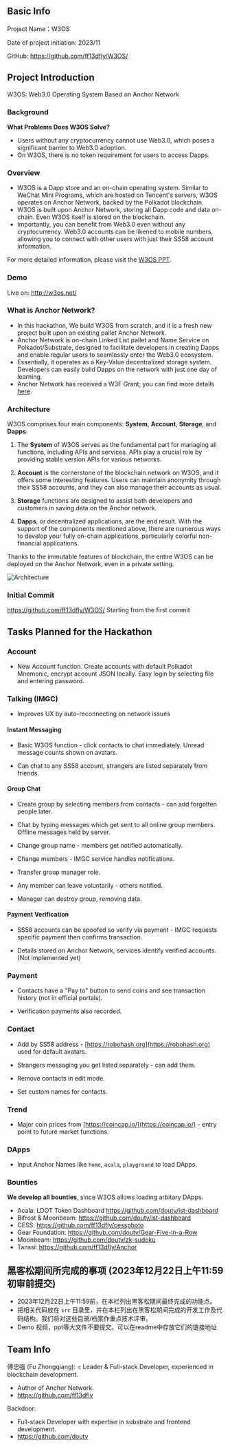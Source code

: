 ## Basic Info

Project Name：W3OS

Date of project initiation: 2023/11

GitHub: https://github.com/ff13dfly/W3OS/

## Project Introduction
W3OS: Web3.0 Operating System Based on Anchor Network

### Background
**What Problems Does W3OS Solve?**
- Users without any cryptocurrency cannot use Web3.0, which poses a significant barrier to Web3.0 adoption.
- On W3OS, there is no token requirement for users to access Dapps. 

### Overview
- W3OS is a Dapp store and an on-chain operating system. Similar to WeChat Mini Programs, which are hosted on Tencent's servers, W3OS operates on Anchor Network, backed by the Polkadot blockchain.
- W3OS is built upon Anchor Network, storing all Dapp code and data on-chain. Even W3OS itself is stored on the blockchain.
- Importantly, you can benefit from Web3.0 even without any cryptocurrency. Web3.0 accounts can be likened to mobile numbers, allowing you to connect with other users with just their SS58 account information.

For more detailed information, please visit the [W3OS PPT](docs/W3OS_Overview.pdf).

### Demo
Live on: http://w3os.net/

### What is Anchor Network?
- In this hackathon, We build W3OS from scratch, and it is a fresh new project built upon an existing pallet Anchor Network.
- Anchor Network is on-chain Linked List pallet and Name Service on Polkadot/Substrate, designed to facilitate developers in creating Dapps and enable regular users to seamlessly enter the Web3.0 ecosystem.
- Essentially, it operates as a Key-Value decentralized storage system. Developers can easily build Dapps on the network with just one day of learning.
- Anchor Network has received a W3F Grant; you can find more details [here](https://github.com/w3f/Grants-Program/pull/1528).

### Architecture
W3OS comprises four main components: **System**, **Account**, **Storage**, and **Dapps**.

1. The **System** of W3OS serves as the fundamental part for managing all functions, including APIs and services. APIs play a crucial role by providing stable version APIs for various networks.

2. **Account** is the cornerstone of the blockchain network on W3OS, and it offers some interesting features. Users can maintain anonymity through their SS58 accounts, and they can also manage their accounts as usual.

3. **Storage** functions are designed to assist both developers and customers in saving data on the Anchor network.

4. **Dapps**, or decentralized applications, are the end result. With the support of the components mentioned above, there are numerous ways to develop your fully on-chain applications, particularly colorful non-financial applications.

Thanks to the immutable features of blockchain, the entire W3OS can be deployed on the Anchor Network, even in a private setting.

![Architecture](docs/architecture.png)

### Initial Commit
https://github.com/ff13dfly/W3OS/ Starting from the first commit

## Tasks Planned for the Hackathon

### Account  

- New Account function. Create accounts with default Polkadot Mnemonic, encrypt account JSON locally. Easy login by selecting file and entering password.  

### Talking (IMGC)  

- Improves UX by auto-reconnecting on network issues  

#### Instant Messaging

- Basic W3OS function - click contacts to chat immediately. Unread message counts shown on avatars.
  
- Can chat to any SS58 account, strangers are listed separately from friends.

#### Group Chat  

- Create group by selecting members from contacts - can add forgotten people later.
  
- Chat by typing messages which get sent to all online group members. Offline messages held by server.
  
- Change group name - members get notified automatically.
  
- Change members - IMGC service handles notifications.  

- Transfer group manager role.

- Any member can leave voluntarily - others notified.  

- Manager can destroy group, removing data.

#### Payment Verification  

- SS58 accounts can be spoofed so verify via payment - IMGC requests specific payment then confirms transaction.
  
- Details stored on Anchor Network, services identify verified accounts. (Not implemented yet)

### Payment  

- Contacts have a "Pay to" button to send coins and see transaction history (not in official portals). 

- Verification payments also recorded.

### Contact  

- Add by SS58 address - [https://robohash.org](https://robohash.org) used for default avatars.

- Strangers messaging you get listed separately - can add them.

- Remove contacts in edit mode.

- Set custom names for contacts.
  
### Trend

- Major coin prices from [https://coincap.io/](https://coincap.io/) - entry point to future market functions.

### DApps  

- Input Anchor Names like `home`, `acala`, `playground` to load DApps.

### Bounties
**We develop all bounties**, since W3OS allows loading arbitary DApps.

- Acala: LDOT Token Dashboard https://github.com/doutv/lst-dashboard
- Bifrost & Moonbeam: https://github.com/doutv/lst-dashboard
- CESS: https://github.com/ff13dfly/cessphoto
- Gear Foundation: https://github.com/doutv/Gear-Five-in-a-Row
- Moonbeam: https://github.com/doutv/zk-sudoku
- Tanssi: https://github.com/ff13dfly/Anchor

## 黑客松期间所完成的事项 (2023年12月22日上午11:59初审前提交)

- 2023年12月22日上午11:59前，在本栏列出黑客松期间最终完成的功能点。
- 把相关代码放在 `src` 目录里，并在本栏列出在黑客松期间完成的开发工作及代码结构。我们将对这些目录/档案作重点技术评审。
- Demo 视频，ppt等大文件不要提交。可以在readme中存放它们的链接地址

## Team Info
傅忠强 (Fu Zhongqiang):
= Leader & Full-stack Developer, experienced in blockchain development.
- Author of Anchor Network.
- https://github.com/ff13dfly

Backdoor:
- Full-stack Developer with expertise in substrate and frontend development.
- https://github.com/doutv

